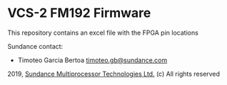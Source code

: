 # VCS-2 FM192 Firmware
This repository contains an excel file with the FPGA pin locations

Sundance contact: 
* Timoteo Garcia Bertoa timoteo.gb@sundance.com

2019, [Sundance Multiprocessor Technologies Ltd.](http://www.sundance.technology/) (c) All rights reserved
